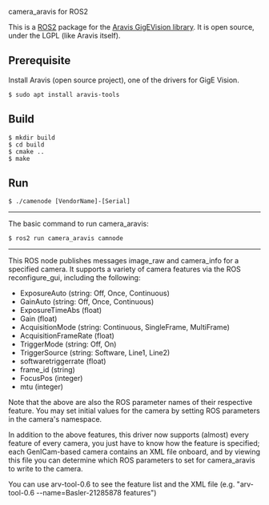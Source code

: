 camera_aravis for ROS2

This is a [ROS2](http://ros.org) package for the [Aravis GigEVision
library](http://live.gnome.org/Aravis). It is open source, under the
LGPL (like Aravis itself).

## Prerequisite
Install Aravis (open source project), one of the drivers for GigE Vision.
```
$ sudo apt install aravis-tools
```

## Build
```
$ mkdir build
$ cd build
$ cmake ..
$ make
```

## Run
```
$ ./camenode [VendorName]-[Serial]
```

------------------------
The basic command to run camera_aravis:

    $ ros2 run camera_aravis camnode

------------------------
This ROS node publishes messages image_raw and camera_info for a specified camera.  It supports 
a variety of camera features via the ROS reconfigure_gui, including the following:
* ExposureAuto         (string: Off, Once, Continuous)
* GainAuto             (string: Off, Once, Continuous)
* ExposureTimeAbs      (float)
* Gain                 (float)
* AcquisitionMode      (string: Continuous, SingleFrame, MultiFrame)
* AcquisitionFrameRate (float)
* TriggerMode          (string: Off, On)
* TriggerSource        (string: Software, Line1, Line2)
* softwaretriggerrate  (float)
* frame_id             (string)
* FocusPos             (integer)
* mtu                  (integer)

Note that the above are also the ROS parameter names of their respective feature.  You may
set initial values for the camera by setting ROS parameters in the camera's namespace.

In addition to the above features, this driver now supports (almost) every feature of every camera,
you just have to know how the feature is specified; each GenICam-based camera contains 
an XML file onboard, and by viewing this file you can determine which ROS parameters to set 
for camera_aravis to write to the camera.

You can use arv-tool-0.6 to see the feature list 
and the XML file (e.g. "arv-tool-0.6 --name=Basler-21285878 features")

